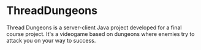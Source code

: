 # ThreadDungeons
Thread Dungeons is a server-client Java project developed for a final course project. It's a videogame based on dungeons where enemies try to attack you on your way to success.
